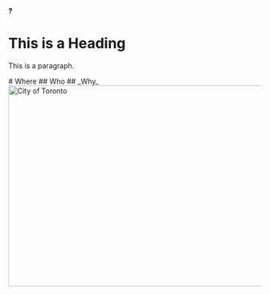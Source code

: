 <head>
<b>?</b>
</head>
<body>

<h1>This is a Heading</h1>
<p>This is a paragraph.</p>
# Where
## Who
## _Why_

<img src="https://upload.wikimedia.org/wikipedia/commons/thumb/d/d5/Gardiner_Expressway_Downtown_Toronto.jpg/1920px-Gardiner_Expressway_Downtown_Toronto.jpg" alt="City of Toronto" style="width:600px;height:400px;">
</body>
